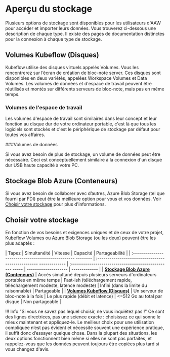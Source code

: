 # Aperçu du stockage

Plusieurs options de stockage sont disponibles pour les utilisateurs d'AAW pour accéder et importer leurs données. Vous trouverez ci-dessous une description de chaque type. Il existe des pages de documentation distinctes pour la connexion à chaque type de stockage.

## Volumes Kubeflow (Disques)

Kubeflow utilise des disques virtuels appelés Volumes. Vous les rencontrerez sur l’écran de création de bloc-note server. Ces disques sont disponibles en deux variétés, appelées Workspace Volumes et Data Volumes. Les volumes de données et d'espace de travail peuvent être réutilisés et montés sur différents serveurs de bloc-note, mais pas en même temps.

### Volumes de l'espace de travail

Les volumes d'espace de travail sont similaires dans leur concept et leur fonction au disque dur de votre ordinateur portable, c'est là que tous les logiciels sont stockés et c'est le périphérique de stockage par défaut pour toutes vos affaires.

###Volumes de données

Si vous avez besoin de plus de stockage, un volume de données peut être nécessaire. Ceci est conceptuellement similaire à la connexion d'un disque dur USB haute capacité à votre PC.

## Stockage Blob Azure (Conteneurs)

Si vous avez besoin de collaborer avec d’autres, Azure Blob Storage (tel que fourni par FDI) peut être la meilleure option pour vous et vos données. Voir [Choisir votre stockage](#choosing-your-storage) pour plus d'informations.

## Choisir votre stockage

En fonction de vos besoins et exigences uniques et de ceux de votre projet, Kubeflow Volumes ou Azure Blob Storage (ou les deux) peuvent être les plus adaptés :

| Tapez | Simultanéité | Vitesse | Capacité | Partageabilité |
| :------------------------------------------------- -------- | :------------------------------------------------- ------------- | :------------------------------------------------- ----- | -------------------- | ------------- |
| **[Stockage Blob Azure (Conteneurs)](AzureBlobStorage.md)** | Accès simultané depuis plusieurs serveurs d'ordinateurs portables en même temps | Fast-ish (téléchargement rapide, téléchargement modeste, latence modeste) | Infini (dans la limite du raisonnable) | Partageable |
| **[Volumes Kubeflow (Disques)](KubeflowVolumes.md)** | Un serveur de bloc-note à la fois | Le plus rapide (débit et latence) | <=512 Go au total par disque | Non partageable |

<!-- plus joli-ignorer -->
!!! Info "Si vous ne savez pas lequel choisir, ne vous inquiétez pas !"
     Ce sont des lignes directrices, pas une science exacte : choisissez ce qui sonne le mieux maintenant et appliquez-le. Le meilleur choix pour une utilisation compliquée n’est pas évident et nécessite souvent une expérience pratique, il suffit donc d’essayer quelque chose. Dans la plupart des situations, les deux options fonctionnent bien même si elles ne sont pas parfaites, et rappelez-vous que les données peuvent toujours être copiées plus tard si vous changez d'avis.
